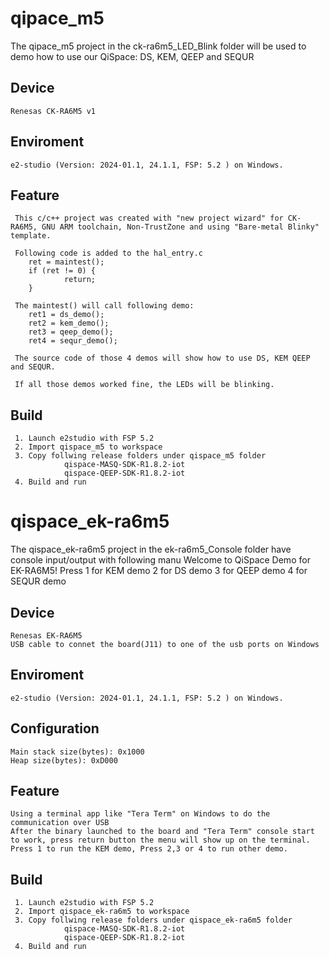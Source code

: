 # qipace_m5
The qipace_m5 project in the ck-ra6m5_LED_Blink folder will be used to demo how to use our QiSpace: DS, KEM, QEEP and SEQUR 

## Device
    Renesas CK-RA6M5 v1
     
## Enviroment
    e2-studio (Version: 2024-01.1, 24.1.1, FSP: 5.2 ) on Windows.

## Feature
     This c/c++ project was created with "new project wizard" for CK-RA6M5, GNU ARM toolchain, Non-TrustZone and using "Bare-metal Blinky" template.

     Following code is added to the hal_entry.c
        ret = maintest();
        if (ret != 0) {
                return;
        }

     The maintest() will call following demo:
        ret1 = ds_demo();
        ret2 = kem_demo();
        ret3 = qeep_demo();
        ret4 = sequr_demo();

     The source code of those 4 demos will show how to use DS, KEM QEEP and SEQUR.

     If all those demos worked fine, the LEDs will be blinking.

## Build
     1. Launch e2studio with FSP 5.2
     2. Import qispace_m5 to workspace
     3. Copy follwing release folders under qispace_m5 folder
                qispace-MASQ-SDK-R1.8.2-iot
                qispace-QEEP-SDK-R1.8.2-iot
     4. Build and run


# qispace_ek-ra6m5
The qispace_ek-ra6m5 project in the ek-ra6m5_Console folder have console input/output with following manu
    Welcome to QiSpace Demo for EK-RA6M5!  Press 
        1 for KEM demo
        2 for DS demo
        3 for QEEP demo
        4 for SEQUR demo

## Device
    Renesas EK-RA6M5
    USB cable to connet the board(J11) to one of the usb ports on Windows  
     
## Enviroment
    e2-studio (Version: 2024-01.1, 24.1.1, FSP: 5.2 ) on Windows.

## Configuration
    Main stack size(bytes): 0x1000
    Heap size(bytes): 0xD000

## Feature
    Using a terminal app like "Tera Term" on Windows to do the communication over USB
    After the binary launched to the board and "Tera Term" console start to work, press return button the menu will show up on the terminal.
    Press 1 to run the KEM demo, Press 2,3 or 4 to run other demo.
    
## Build
     1. Launch e2studio with FSP 5.2
     2. Import qispace_ek-ra6m5 to workspace
     3. Copy follwing release folders under qispace_ek-ra6m5 folder
                qispace-MASQ-SDK-R1.8.2-iot
                qispace-QEEP-SDK-R1.8.2-iot
     4. Build and run
